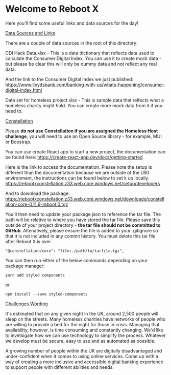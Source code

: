# Welcome to Reboot X

Here you'll find some useful links and data sources for the day!

<ins>Data Sources and Links</ins>

There are a couple of data sources in the root of this directory:

CDI Hack Data.xlsx - This is a data dictionary that reflects data used to calculate the Consumer Digital Index. You can use it to create mock data - but please be clear this will only be dummy data and not reflect any real data.

And the link to the Consumer Digital Index we just published:
https://www.lloydsbank.com/banking-with-us/whats-happening/consumer-digital-index.html

Data set for homeless project.xlsx - This is sample data that relfects what a homeless charity might hold. You can create more mock data from it if you need to.

<ins>Constellation</ins>

Please **do not use Constellation if you are assigned the Homeless Host challenge**, you will need to use an Open Source library - for example, MUI or Boostrap.

You can use create React app to start a new project, the documentation can be found here:
https://create-react-app.dev/docs/getting-started

Here is the link to access the documentation. Please note the setup is different than the documentation because we are outside of the LBG environment, the instructions can be found below to set it up locally.
https://rebootxconstellation.z33.web.core.windows.net/setup/developers

And to download the package:
https://rebootxconstellation.z33.web.core.windows.net/downloads/constellation-core-0.11.6-reboot.0.tgz

You'll then need to update your package.json to reference the tar file. The path will be relative to where you have stored the tar file. Please save this outside of your project directory - **the tar file should not be committed to GitHub**. Altenatively, please ensure the file is added to your .gitignore so that it is not included in any commit history. You must delete this tar file after Reboot X is over.

    "@constellation/core": "file:./path/to/tarfile.tgz",

You can then run either of the below commands depending on your package manager:

    yarn add styled components
    
or
    
    npm install --save styled-components

<ins>Challenges Wording</ins>

It's estimated that on any given night in the UK, around 2,500 people will sleep on the streets. Many homeless charities have networks of people who are willing to provide a bed for the night for those in crisis. Managing that availability, however, is time consuming and constantly changing. We'd like to invetsigate how we can use technology to simplify the process. Whatever we develop must be secure, easy to use and as automated as possible.

A growing number of people within the UK are digitally disadvantaged and under-confident when it comes to using online services. Come up with a way of creating a more inclusive and accessible digital banking experience to support people with different abilities and needs.

    







